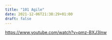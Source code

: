 ```yaml
---
title: "101 Agile"
date: 2021-12-06T21:38:29+01:00
draft: false
---
```



https://www.youtube.com/watch?v=pmz-BXJ3lnw

